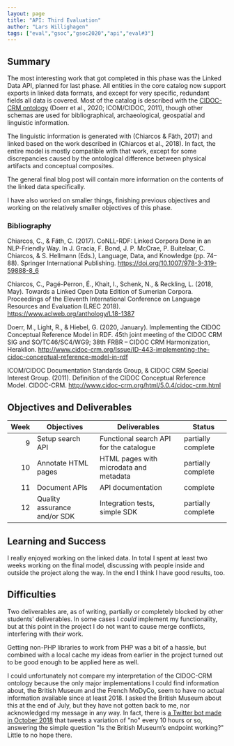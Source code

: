 ```yaml
---
layout: page
title: "API: Third Evaluation"
author: "Lars Willighagen"
tags: ["eval","gsoc","gsoc2020","api","eval#3"]
---
```


## Summary
The most interesting work that got completed in this phase was the Linked Data API,
planned for last phase. All entities in the core catalog now support exports in
linked data formats, and except for very specific, redundant fields all data is
covered. Most of the catalog is described with the [CIDOC-CRM ontology](https://www.cidoc-crm.org/)
(Doerr&nbsp;et&nbsp;al.,&nbsp;2020; ICOM/CIDOC,&nbsp;2011),
though other schemas are used for bibliographical, archaeological, geospatial and
linguistic information.

The linguistic information is generated with (Chiarcos & Fäth, 2017)
and linked based on the work described in (Chiarcos et al., 2018). In fact, the
entire model is mostly compatible with that work, except for some discrepancies
caused by the ontological difference between physical artifacts and conceptual
composites.

The general final blog post will contain more information on the contents of the
linked data specifically.

I have also worked on smaller things, finishing previous objectives and working
on the relatively smaller objectives of this phase.

### Bibliography

Chiarcos, C., & Fäth, C. (2017). CoNLL-RDF: Linked Corpora Done in an NLP-Friendly Way. In J. Gracia, F. Bond, J. P. McCrae, P. Buitelaar, C. Chiarcos, & S. Hellmann (Eds.), Language, Data, and Knowledge (pp. 74–88). Springer International Publishing. https://doi.org/10.1007/978-3-319-59888-8_6

Chiarcos, C., Pagé-Perron, É., Khait, I., Schenk, N., & Reckling, L. (2018, May). Towards a Linked Open Data Edition of Sumerian Corpora. Proceedings of the Eleventh International Conference on Language Resources and Evaluation (LREC 2018). https://www.aclweb.org/anthology/L18-1387

Doerr, M., Light, R., & Hiebel, G. (2020, January). Implementing the CIDOC Conceptual Reference Model in RDF. 45th joint meeting of the CIDOC CRM SIG and SO/TC46/SC4/WG9; 38th FRBR – CIDOC CRM Harmonization, Heraklion. http://www.cidoc-crm.org/Issue/ID-443-implementing-the-cidoc-conceptual-reference-model-in-rdf

ICOM/CIDOC Documentation Standards Group, & CIDOC CRM Special Interest Group. (2011). Definition of the CIDOC Conceptual Reference Model. CIDOC-CRM. http://www.cidoc-crm.org/html/5.0.4/cidoc-crm.html

## Objectives and Deliverables
| Week | Objectives | Deliverables | Status |
|-----:|------------|--------------|--------|
|  9   | Setup search API | Functional search API for the catalogue | partially complete |
| 10   | Annotate HTML pages | HTML pages with microdata and metadata | partially complete |
| 11   | Document APIs | API documentation | complete |
| 12   | Quality assurance and/or SDK | Integration tests, simple SDK | partially complete |

## Learning and Success
I really enjoyed working on the linked data. In total I spent at least two weeks
working on the final model, discussing with people inside and outside the project
along the way. In the end I think I have good results, too.

## Difficulties
Two deliverables are, as of writing, partially or completely blocked by other
students' deliverables. In some cases I *could* implement my functionality, but
at this point in the project I do not want to cause merge conflicts, interfering
with *their* work.

Getting non-PHP libraries to work from PHP was a bit of a hassle, but combined
with a local cache my ideas from earlier in the project turned out to be good
enough to be applied here as well.

I could unfortunately not compare my interpretation of the CIDOC-CRM ontology
because the only major implementations I could find information about, the British
Museum and the French MoDyCo, seem to have no actual information available since
at least 2018. I asked the British Museum about this at the end of July, but they
have not gotten back to me, nor acknowledged my message in any way. In fact, there
is [a Twitter bot made in October 2018](https://twitter.com/bm_lod_status)
that tweets a variation of "no" every 10 hours or so, answering the simple question
"Is the British Museum’s endpoint working?" Little to no hope there.
